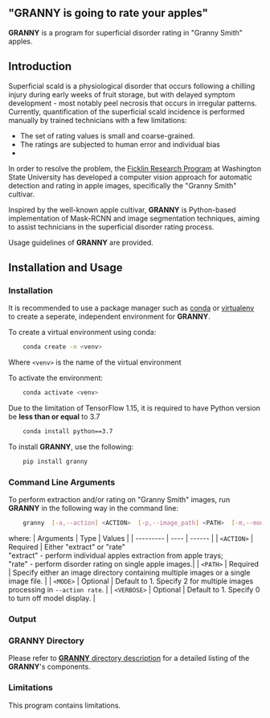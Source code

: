 "**GRANNY** is going to rate your apples"
---
**GRANNY** is a program for superficial disorder rating in "Granny Smith" apples. 

## Introduction 

Superficial scald is a physiological disorder that occurs following a chilling injury during early weeks of fruit storage, but with delayed symptom development - most notably peel necrosis that occurs in irregular patterns. Currently, quantification of the superficial scald incidence is performed manually by trained technicians with a few limitations: 
- The set of rating values is small and coarse-grained. 
- The ratings are subjected to human error and individual bias
- 

In order to resolve the problem, the [Ficklin Research Program](http://ficklinlab.cahnrs.wsu.edu/) at Washington State University has developed a computer vision approach for automatic detection and rating in apple images, specifically the "Granny Smith" cultivar.

Inspired by the well-known apple cultivar, **GRANNY** is Python-based implementation of Mask-RCNN and image segmentation techniques, aiming to assist technicians in the superficial disorder rating process. 

Usage guidelines of **GRANNY** are provided. 

## Installation and Usage

### Installation

It is recommended to use a package manager such as [conda](https://www.anaconda.com/) or [virtualenv](https://pypi.org/project/virtualenv/) to create a seperate, independent environment for **GRANNY**. 

To create a virtual environment using conda:
```bash
    conda create -n <venv>
```
Where `<venv>` is the name of the virtual environment

To activate the environment:
```bash
    conda activate <venv>
```

Due to the limitation of TensorFlow 1.15, it is required to have Python version be **less than or equal** to 3.7
```bash
    conda install python==3.7
```

To install **GRANNY**, use the following:
```bash
    pip install granny
```

### Command Line Arguments
To perform extraction and/or rating on "Granny Smith" images, run **GRANNY** in the following way in the command line: 

```bash
    granny  [-a,--action] <ACTION>  [-p,--image_path] <PATH>  [-m,--mode] <MODE>  [-v,--verbose] <VERBOSE>
```

where: 
| Arguments  | Type | Values |
| ---------  | ---- | ------ |
| `<ACTION>` | Required | Either "extract" or "rate" <br />"extract" - perform individual apples extraction from apple trays; <br /> "rate" - perform disorder rating on single apple images.|
| `<PATH>`   | Required | Specify either an image directory containing multiple images or a single image file. |
| `<MODE>`   | Optional | Default to 1. Specify 2 for multiple images processing in `--action rate`. |
| `<VERBOSE>` | Optional | Default to 1. Specify 0 to turn off model display. |

### Output

### **GRANNY** Directory
Please refer to [**GRANNY** directory description](https://github.com/SystemsGenetics/granny/blob/master/GRANNY/README.md) for a detailed listing of the **GRANNY**'s components.  

### Limitations 
This program contains limitations. 



